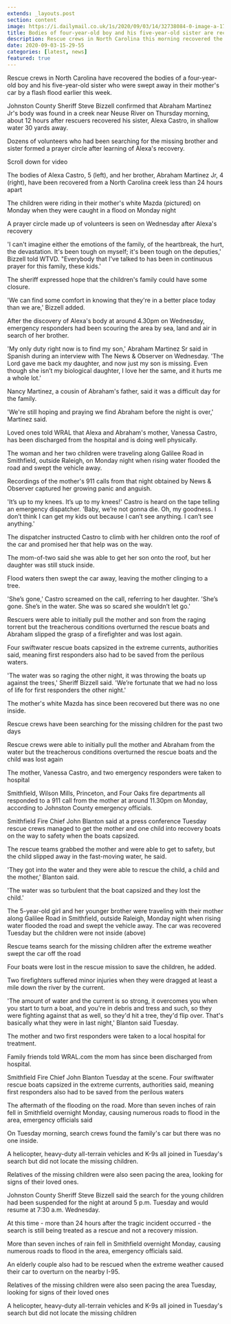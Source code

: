 ```yaml
---
extends: _layouts.post
section: content
image: https://i.dailymail.co.uk/1s/2020/09/03/14/32738084-0-image-a-17_1599141392305.jpg 
title: Bodies of four-year-old boy and his five-year-old sister are recovered in North Carolina 
description: Rescue crews in North Carolina this morning recovered the body of four-year-old Abraham Martinez Jr in the same creek where his sister, Alexa Castro, four, was found on Wednesday. 
date: 2020-09-03-15-29-55 
categories: [latest, news] 
featured: true 
--- 
```

Rescue crews in North Carolina have recovered the bodies of a four-year-old boy and his five-year-old sister who were swept away in their mother's car by a flash flood earlier this week. 

Johnston County Sheriff Steve Bizzell confirmed that Abraham Martinez Jr's body was found in a creek near Neuse River on Thursday morning, about 12 hours after rescuers recovered his sister, Alexa Castro, in shallow water 30 yards away. 

Dozens of volunteers who had been searching for the missing brother and sister formed a prayer circle after learning of Alexa's recovery.  

Scroll down for video 

The bodies of Alexa Castro, 5 (left), and her brother, Abraham Martinez Jr, 4 (right), have been recovered from a North Carolina creek less than 24 hours apart 

The children were riding in their mother's white Mazda (pictured) on Monday when they were caught in a flood on Monday night 

A prayer circle made up of volunteers is seen on Wednesday after Alexa's recovery 

'I can't imagine either the emotions of the family, of the heartbreak, the hurt, the devastation. It's been tough on myself; it's been tough on the deputies,' Bizzell told WTVD. "Everybody that I've talked to has been in continuous prayer for this family, these kids.'

The sheriff expressed hope that the children's family could have some closure. 

'We can find some comfort in knowing that they're in a better place today than we are,' Bizzell added. 

After the discovery of Alexa's body at around 4.30pm on Wednesday, emergency responders had been scouring the area by sea, land and air in search of her brother.  

'My only duty right now is to find my son,' Abraham Martinez Sr said in Spanish during an interview with The News & Observer on Wednesday. 'The Lord gave me back my daughter, and now just my son is missing. Even though she isn’t my biological daughter, I love her the same, and it hurts me a whole lot.' 

Nancy Martinez, a cousin of Abraham's father, said it was a difficult day for the family. 

'We're still hoping and praying we find Abraham before the night is over,' Martinez said. 

Loved ones told WRAL that Alexa and Abraham's mother, Vanessa Castro, has been discharged from the hospital and is doing well physically.  

The woman and her two children were traveling along Galilee Road in Smithfield, outside Raleigh, on Monday night when rising water flooded the road and swept the vehicle away. 

Recordings of the mother's 911 calls from that night obtained by News & Observer captured her growing panic and anguish.

'It’s up to my knees. It’s up to my knees!' Castro is heard on the tape telling an emergency dispatcher. 'Baby, we’re not gonna die. Oh, my goodness. I don’t think I can get my kids out because I can’t see anything. I can’t see anything.'

The dispatcher instructed Castro to climb with her children onto the roof of the car and promised her that help was on the way. 

The mom-of-two said she was able to get her son onto the roof, but her daughter was still stuck inside. 

Flood waters then swept the car away, leaving the mother clinging to a tree.  

'She’s gone,' Castro screamed on the call, referring to her daughter. 'She’s gone. She’s in the water. She was so scared she wouldn’t let go.'

Rescuers were able to initially pull the mother and son from the raging torrent but the treacherous conditions overturned the rescue boats and Abraham slipped the grasp of a firefighter and was lost again.  

Four swiftwater rescue boats capsized in the extreme currents, authorities said, meaning first responders also had to be saved from the perilous waters. 

'The water was so raging the other night, it was throwing the boats up against the trees,' Sheriff Bizzell said. 'We’re fortunate that we had no loss of life for first responders the other night.' 

The mother's white Mazda has since been recovered but there was no one inside.  

Rescue crews have been searching for the missing children for the past two days 

Rescue crews were able to initially pull the mother and Abraham from the water but the treacherous conditions overturned the rescue boats and the child was lost again

The mother, Vanessa Castro, and two emergency responders were taken to hospital 

Smithfield, Wilson Mills, Princeton, and Four Oaks fire departments all responded to a 911 call from the mother at around 11.30pm on Monday, according to Johnston County emergency officials. 

Smithfield Fire Chief John Blanton said at a press conference Tuesday rescue crews managed to get the mother and one child into recovery boats on the way to safety when the boats capsized. 

The rescue teams grabbed the mother and were able to get to safety, but the child slipped away in the fast-moving water, he said.

'They got into the water and they were able to rescue the child, a child and the mother,' Blanton said.

'The water was so turbulent that the boat capsized and they lost the child.'   

The 5-year-old girl and her younger brother were traveling with their mother along Galilee Road in Smithfield, outside Raleigh, Monday night when rising water flooded the road and swept the vehicle away. The car was recovered Tuesday but the children were not inside (above)

Rescue teams search for the missing children after the extreme weather swept the car off the road 

Four boats were lost in the rescue mission to save the children, he added. 

Two firefighters suffered minor injuries when they were dragged at least a mile down the river by the current.  

'The amount of water and the current is so strong, it overcomes you when you start to turn a boat, and you're in debris and tress and such, so they were fighting against that as well, so they'd hit a tree, they'd flip over. That's basically what they were in last night,' Blanton said Tuesday.

The mother and two first responders were taken to a local hospital for treatment. 

Family friends told WRAL.com the mom has since been discharged from hospital.    

Smithfield Fire Chief John Blanton Tuesday at the scene. Four swiftwater rescue boats capsized in the extreme currents, authorities said, meaning first responders also had to be saved from the perilous waters

The aftermath of the flooding on the road. More than seven inches of rain fell in Smithfield overnight Monday, causing numerous roads to flood in the area, emergency officials said

On Tuesday morning, search crews found the family's car but there was no one inside.  

A helicopter, heavy-duty all-terrain vehicles and K-9s all joined in Tuesday's search but did not locate the missing children. 

Relatives of the missing children were also seen pacing the area, looking for signs of their loved ones. 

Johnston County Sheriff Steve Bizzell said the search for the young children had been suspended for the night at around 5 p.m. Tuesday and would resume at 7:30 a.m. Wednesday. 

At this time - more than 24 hours after the tragic incident occurred - the search is still being treated as a rescue and not a recovery mission.   

More than seven inches of rain fell in Smithfield overnight Monday, causing numerous roads to flood in the area, emergency officials said. 

An elderly couple also had to be rescued when the extreme weather caused their car to overturn on the nearby I-95. 

Relatives of the missing children were also seen pacing the area Tuesday, looking for signs of their loved ones

A helicopter, heavy-duty all-terrain vehicles and K-9s all joined in Tuesday's search but did not locate the missing children

